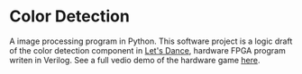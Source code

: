 # Color Detection
A image processing program in Python. This software project is a logic draft of the color detection component in [Let's Dance](https://github.com/KevinSiu1/G15_LetsDance), hardware FPGA program writen in Verilog.
See a full vedio demo of the hardware game [here](https://github.com/KevinSiu1/G15_LetsDance/blob/master/video/video.mp4).
